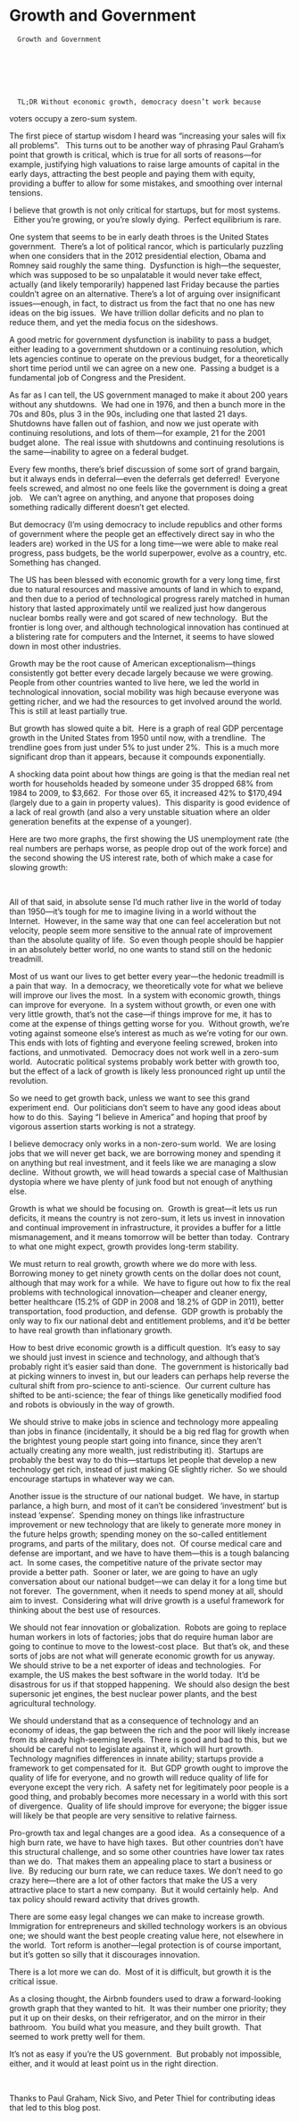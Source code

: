 # Growth and Government


    
  
    

    
      Growth and Government

      
    
  

  
    
      TL;DR Without economic growth, democracy doesn’t work because
voters occupy a zero-sum system.




















The first piece of startup wisdom I
heard was “increasing your sales will fix all problems”.   This turns out to be another way of phrasing
Paul Graham’s point that growth is critical, which is true for all sorts of
reasons—for example, justifying high valuations to raise large amounts of
capital in the early days, attracting the best people and paying them with
equity, providing a buffer to allow for some mistakes, and smoothing over
internal tensions.

I believe that growth is not only
critical for startups, but for most systems.   Either you’re growing, or you’re slowly
dying.  Perfect equilibrium is rare.

One system that seems to be in
early death throes is the United States government.  There’s a lot of political rancor, which is
particularly puzzling when one considers that in the 2012 presidential
election, Obama and Romney said roughly the same thing.  Dysfunction is high—the sequester, which was
supposed to be so unpalatable it would never take effect, actually (and likely
temporarily) happened last Friday because the parties couldn’t agree on an
alternative. There’s a lot of arguing over insignificant issues—enough, in
fact, to distract us from the fact that no one has new ideas on the big
issues.  We have trillion dollar deficits
and no plan to reduce them, and yet the media focus on the sideshows.

A good metric for government
dysfunction is inability to pass a budget, either leading to a government
shutdown or a continuing resolution, which lets agencies continue to operate on
the previous budget, for a theoretically short time period until we can agree
on a new one.  Passing a budget is a
fundamental job of Congress and the President.

As far as I can tell, the US
government managed to make it about 200 years without any shutdowns.  We had one in 1976, and then a bunch more in
the 70s and 80s, plus 3 in the 90s, including one that lasted 21 days.  Shutdowns have fallen out of fashion, and now
we just operate with continuing resolutions, and lots of them—for example, 21 for
the 2001 budget alone.  The real issue
with shutdowns and continuing resolutions is the same—inability to agree on a
federal budget.

Every few months, there’s brief
discussion of some sort of grand bargain, but it always ends in deferral—even
the deferrals get deferred!  Everyone
feels screwed, and almost no one feels like the government is doing a great
job.   We can’t agree on anything, and
anyone that proposes doing something radically different doesn’t get elected.

But democracy (I’m using democracy
to include republics and other forms of government where the people get an
effectively direct say in who the leaders are) worked in the US for a long
time—we were able to make real progress, pass budgets, be the world superpower,
evolve as a country, etc.  Something has
changed. 

The US has been blessed with economic
growth for a very long time, first due to natural resources and massive amounts
of land in which to expand, and then due to a period of technological progress
rarely matched in human history that lasted approximately until we realized
just how dangerous nuclear bombs really were and got scared of new technology.  But the frontier is long over, and although
technological innovation has continued at a blistering rate for computers and
the Internet, it seems to have slowed down in most other industries.

Growth may be the root cause of
American exceptionalism—things consistently got better every decade largely
because we were growing.  People from
other countries wanted to live here, we led the world in technological
innovation, social mobility was high because everyone was getting richer, and
we had the resources to get involved around the world.  This is still at least partially true.

But growth has slowed quite a
bit.  Here is a graph of real GDP percentage
growth in the United States from 1950 until now, with a trendline.  The trendline goes from just under 5% to just
under 2%.  This is a much more
significant drop than it appears, because it compounds exponentially.        
          
                    
          
        

          
          
        


A shocking data point about how
things are going is that the median real net worth for households headed by
someone under 35 dropped 68% from 1984 to 2009, to $3,662.  For those over 65, it increased 42% to
$170,494 (largely due to a gain in property values).  This disparity is good evidence of a lack of
real growth (and also a very unstable situation where an older generation
benefits at the expense of a younger).

Here are two more graphs, the first
showing the US unemployment rate (the real numbers are perhaps worse, as people
drop out of the work force) and the second showing the US interest rate, both
of which make a case for slowing growth:        
          
                    
          
        

          
          
        
        
          
                    
          
        

          
          
        


 

All of that said, in absolute sense
I’d much rather live in the world of today than 1950—it’s tough for me to
imagine living in a world without the Internet. 
However, in the same way that one can feel acceleration but not
velocity, people seem more sensitive to the annual rate of improvement than the
absolute quality of life.  So even though
people should be happier in an absolutely better world, no one wants to stand
still on the hedonic treadmill.

Most of us want our lives to get
better every year—the hedonic treadmill is a pain that way.  In a democracy, we theoretically vote for
what we believe will improve our lives the most.  In a system with economic growth, things can
improve for everyone.  In a system
without growth, or even one with very little growth, that’s not the case—if
things improve for me, it has to come at the expense of things getting worse
for you.  Without growth, we’re voting
against someone else’s interest as much as we’re voting for our own.  This ends with lots of fighting and everyone
feeling screwed, broken into factions, and unmotivated.  Democracy
does not work well in a zero-sum world. 
Autocratic political systems probably work better with growth too, but
the effect of a lack of growth is likely less pronounced right up until the
revolution.

So we need to get growth back,
unless we want to see this grand experiment end.  Our politicians don’t seem to have any good
ideas about how to do this.  Saying “I
believe in America” and hoping that proof by vigorous assertion starts working
is not a strategy.

I believe democracy only works in a
non-zero-sum world.  We are losing jobs
that we will never get back, we are borrowing money and spending it on anything
but real investment, and it feels like we are managing a slow decline.  Without growth, we will head towards a
special case of Malthusian dystopia where we have plenty of junk food but not
enough of anything else.

Growth is what we should be
focusing on.  Growth is great—it lets us
run deficits, it means the country is not zero-sum, it lets us invest in
innovation and continual improvement in infrastructure, it provides a buffer
for a little mismanagement, and it means tomorrow will be better than
today.  Contrary to what one might
expect, growth provides long-term stability.

We must return to real growth,
growth where we do more with less. 
Borrowing money to get ninety growth cents on the dollar does not count,
although that may work for a while.  We have
to figure out how to fix the real problems with technological innovation—cheaper
and cleaner energy, better healthcare (15.2% of GDP in 2008 and 18.2% of GDP in
2011), better transportation, food production, and defense.  GDP growth is probably the only way to fix
our national debt and entitlement problems, and it’d be better to have real
growth than inflationary growth.

How to best drive economic growth
is a difficult question.  It’s easy to
say we should just invest in science and technology, and although that’s
probably right it’s easier said than done. 
The government is historically bad at picking winners to invest in, but
our leaders can perhaps help reverse the cultural shift from pro-science to
anti-science.  Our current culture has
shifted to be anti-science; the fear of things like genetically modified food
and robots is obviously in the way of growth.

We should strive to make jobs in
science and technology more appealing than jobs in finance (incidentally, it
should be a big red flag for growth when the brightest young people start going
into finance, since they aren’t actually creating any more wealth, just
redistributing it).  Startups are probably
the best way to do this—startups let people that develop a new technology get
rich, instead of just making GE slightly richer.  So we should encourage startups in whatever
way we can.

Another issue is the structure of
our national budget.  We have, in startup
parlance, a high burn, and most of it can’t be considered ‘investment’ but is
instead ‘expense’.  Spending money on
things like infrastructure improvement or new technology that are likely to
generate more money in the future helps growth; spending money on the so-called
entitlement programs, and parts of the military, does not.  Of course medical care and defense are
important, and we have to have them—this is a tough balancing act.  In some cases, the competitive nature of the
private sector may provide a better path. 
Sooner or later, we are going to have an ugly conversation about our
national budget—we can delay it for a long time but not forever.  The government, when it needs to spend money
at all, should aim to invest. 
Considering what will drive growth is a useful framework for thinking
about the best use of resources.

We should not fear innovation or
globalization.  Robots are going to
replace human workers in lots of factories; jobs that do require human labor
are going to continue to move to the lowest-cost place.  But that’s ok, and these sorts of jobs are
not what will generate economic growth for us anyway.  We should strive to be a net exporter of
ideas and technologies.  For example, the
US makes the best software in the world today. 
It’d be disastrous for us if that stopped happening.  We should also design the best supersonic jet
engines, the best nuclear power plants, and the best agricultural technology.

We should understand that as a
consequence of technology and an economy of ideas, the gap between the rich and
the poor will likely increase from its already high-seeming levels.  There is good and bad to this, but we should
be careful not to legislate against it, which will hurt growth.   Technology magnifies differences in innate
ability; startups provide a framework to get compensated for it.  But GDP growth ought to improve the quality of
life for everyone, and no growth will reduce quality of life for everyone
except the very rich.  A safety net for legitimately
poor people is a good thing, and probably becomes more necessary in a world with
this sort of divergence.  Quality of life
should improve for everyone; the bigger issue will likely be that people are
very sensitive to relative fairness.

Pro-growth tax and legal changes
are a good idea.  As a consequence of a
high burn rate, we have to have high taxes. 
But other countries don’t have this structural challenge, and so some
other countries have lower tax rates than we do.  That makes them an appealing place to start a
business or live.  By reducing our burn
rate, we can reduce taxes. We don’t need to go crazy here—there are a lot of
other factors that make the US a very attractive place to start a new
company.  But it would certainly help.  And tax policy should reward activity that
drives growth.

There are some easy legal changes
we can make to increase growth. 
Immigration for entrepreneurs and skilled technology workers is an
obvious one; we should want the best people creating value here, not elsewhere
in the world.  Tort reform is
another—legal protection is of course important, but it’s gotten so silly that
it discourages innovation.

There is a lot more we can do.  Most of it is difficult, but growth it is the
critical issue.

As a closing thought, the Airbnb
founders used to draw a forward-looking growth graph that they wanted to hit.  It was their number one priority; they put it
up on their desks, on their refrigerator, and on the mirror in their
bathroom.  You build what you measure,
and they built growth.  That seemed to
work pretty well for them.

It’s not as easy if you’re the US
government.  But probably not impossible,
either, and it would at least point us in the right direction.

 

Thanks to Paul Graham, Nick Sivo,
and Peter Thiel for contributing ideas that led to this blog post.
    
  


  

